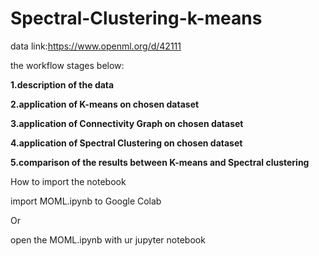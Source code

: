# Spectral-Clustering-k-means

data link:https://www.openml.org/d/42111 

the workflow stages below:

**1.description of the data**

**2.application of K-means on chosen dataset**

**3.application of Connectivity Graph on chosen dataset**

**4.application of Spectral Clustering on chosen dataset**

**5.comparison of the results between K-means and Spectral clustering**



How to import the notebook

import MOML.ipynb to Google Colab

Or

open the MOML.ipynb with ur jupyter notebook
